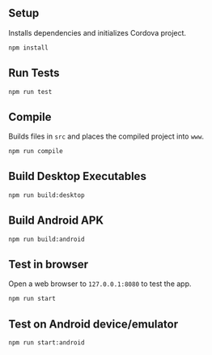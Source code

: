 ## Setup
Installs dependencies and initializes Cordova project.
```bash
npm install
```

## Run Tests
```bash
npm run test
```

## Compile
Builds files in `src` and places the compiled project into `www`.
```bash
npm run compile
```

## Build Desktop Executables
```bash
npm run build:desktop
```

## Build Android APK
```bash
npm run build:android
```

## Test in browser
Open a web browser to `127.0.0.1:8080` to test the app.
```bash
npm run start
```

## Test on Android device/emulator
```bash
npm run start:android
```
